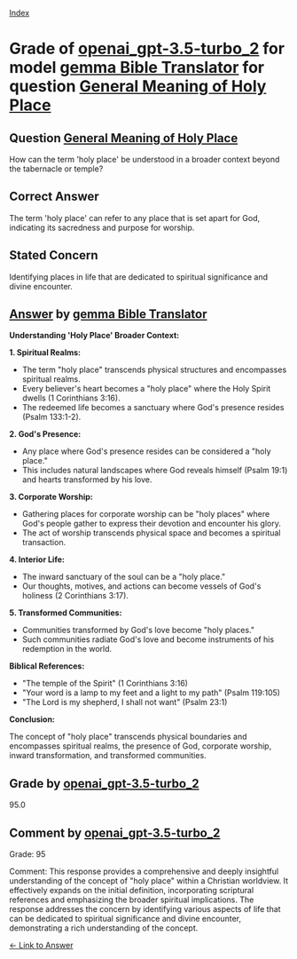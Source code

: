 
[Index](../../../../index.md)
# Grade of [openai_gpt-3.5-turbo_2](../../../grading_models/openai_gpt-3.5-turbo_2.md) for model [gemma Bible Translator](../../../answering_models/gemma_Bible_Translator.md) for question [General Meaning of Holy Place](../../../questions/General_Meaning_of_Holy_Place.md)

## Question [General Meaning of Holy Place](../../../questions/General_Meaning_of_Holy_Place.md)
How can the term 'holy place' be understood in a broader context beyond the tabernacle or temple?

## Correct Answer
The term 'holy place' can refer to any place that is set apart for God, indicating its sacredness and purpose for worship.

## Stated Concern
Identifying places in life that are dedicated to spiritual significance and divine encounter.

## [Answer](../General_Meaning_of_Holy_Place.md) by [gemma Bible Translator](../../../answering_models/gemma_Bible_Translator.md)
**Understanding 'Holy Place' Broader Context:**

**1. Spiritual Realms:**

* The term "holy place" transcends physical structures and encompasses spiritual realms.
* Every believer's heart becomes a "holy place" where the Holy Spirit dwells (1 Corinthians 3:16).
* The redeemed life becomes a sanctuary where God's presence resides (Psalm 133:1-2).

**2. God's Presence:**

* Any place where God's presence resides can be considered a "holy place."
* This includes natural landscapes where God reveals himself (Psalm 19:1) and hearts transformed by his love.

**3. Corporate Worship:**

* Gathering places for corporate worship can be "holy places" where God's people gather to express their devotion and encounter his glory.
* The act of worship transcends physical space and becomes a spiritual transaction.

**4. Interior Life:**

* The inward sanctuary of the soul can be a "holy place."
* Our thoughts, motives, and actions can become vessels of God's holiness (2 Corinthians 3:17).

**5. Transformed Communities:**

* Communities transformed by God's love become "holy places."
* Such communities radiate God's love and become instruments of his redemption in the world.

**Biblical References:**

* "The temple of the Spirit" (1 Corinthians 3:16)
* "Your word is a lamp to my feet and a light to my path" (Psalm 119:105)
* "The Lord is my shepherd, I shall not want" (Psalm 23:1)

**Conclusion:**

The concept of "holy place" transcends physical boundaries and encompasses spiritual realms, the presence of God, corporate worship, inward transformation, and transformed communities.

## Grade by [openai_gpt-3.5-turbo_2](../../../grading_models/openai_gpt-3.5-turbo_2.md)
95.0

## Comment by [openai_gpt-3.5-turbo_2](../../../grading_models/openai_gpt-3.5-turbo_2.md)
Grade: 95

Comment: This response provides a comprehensive and deeply insightful understanding of the concept of "holy place" within a Christian worldview. It effectively expands on the initial definition, incorporating scriptural references and emphasizing the broader spiritual implications. The response addresses the concern by identifying various aspects of life that can be dedicated to spiritual significance and divine encounter, demonstrating a rich understanding of the concept.

[&lt;- Link to Answer](../General_Meaning_of_Holy_Place.md)
